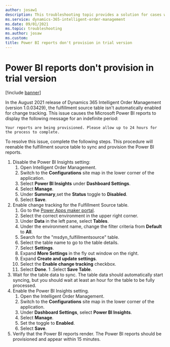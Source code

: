 ```yaml
---
author: josaw1
description: This troubleshooting topic provides a solution for cases where Power BI reports for Dynamics 365 Intelligent Order Management don't provision.
ms.service: dynamics-365-intelligent-order-management
ms.date: 09/01/2021
ms.topic: troubleshooting
ms.author: josaw
ms.custom: 
title: Power BI reports don't provision in trial version
---
```


# Power BI reports don't provision in trial version

[!include [banner](includes/banner.md)]

In the August 2021 release of Dynamics 365 Intelligent Order Management (version 1.0.03429), the fulfillment source table isn't automatically enabled for change tracking. This issue causes the Microsoft Power BI reports to display the following message for an indefinite period:

`Your reports are being provisioned. Please allow up to 24 hours for the process to complete.`  

To resolve this issue, complete the following steps. This procedure will reenable the fulfillment source table to sync and provision the Power BI reports.

1.  Disable the Power BI Insights setting:
    1. Open Intelligent Order Management.
    1. Switch to the **Configurations** site map in the lower corner of the application. <!-- which corner? is this a button? rewrite this step -->
    1. Select **Power BI Insights** under **Dashboard Settings**.
    1. Select **Manage**.
    1. Under **Summary**,set the **Status** toggle to **Disabled**.
    1. Select **Save**.
1.  Enable change tracking for the Fulfillment Source table.
    1. Go to the [Power Apps maker portal](https://make.powerapps.com/).
    1. Select the correct environment in the upper right corner.
    1. Under **Data** in the left pane, select **Tables**.
    1. Under the environment name, change the filter criteria from **Default** to **All**.
    1. Search for the "msdyn\_fulfillmentsource" table.
    1. Select the table name to go to the table details.
    1. Select **Settings**.
    1. Expand **More Settings** in the fly out window on the right.
    1. Expand **Create and update settings**.
    1. Select the **Enable change tracking** checkbox.
    1. Select **Done**.
    1 .Select **Save Table**.
1. Wait for the table data to sync. The table data should automatically start syncing, but you should wait at least an hour for the table to be fully processed.
1. Enable the Power BI Insights setting.
    1. Open the Intelligent Order Management.
    1. Switch to the **Configurations** site map in the lower corner of the application.
    1. Under **Dashboard Settings**, select **Power BI Insights**. 
    1. Select **Manage**.
    1. Set the toggle to **Enabled**.
    1. Select **Save**.
1. Verify that the Power BI reports render. The Power BI reports should be provisioned and appear within 15 minutes.
